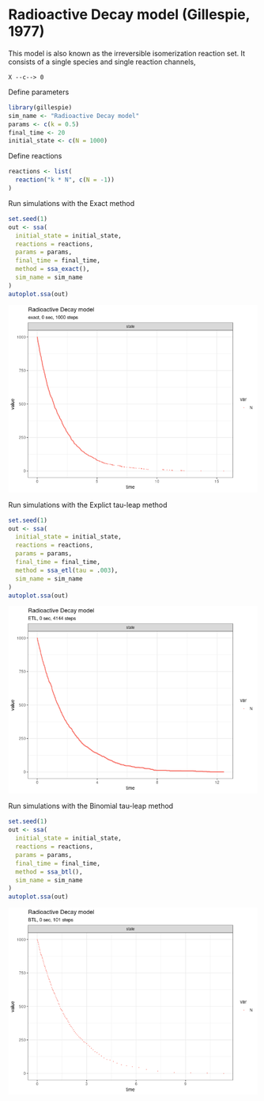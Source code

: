 Radioactive Decay model (Gillespie, 1977)
================

<!-- github markdown built using 
rmarkdown::render("vignettes/radioactive_decay.Rmd", output_format = "github_document")
-->

This model is also known as the irreversible isomerization reaction set.
It consists of a single species and single reaction channels,

    X --c--> 0

Define parameters

``` r
library(gillespie)
sim_name <- "Radioactive Decay model"
params <- c(k = 0.5)
final_time <- 20
initial_state <- c(N = 1000)
```

Define reactions

``` r
reactions <- list(
  reaction("k * N", c(N = -1))
)
```

Run simulations with the Exact method

``` r
set.seed(1)
out <- ssa(
  initial_state = initial_state,
  reactions = reactions,
  params = params,
  final_time = final_time,
  method = ssa_exact(),
  sim_name = sim_name
) 
autoplot.ssa(out)
```

![](radioactive_decay_files/figure-gfm/exact-1.png)<!-- -->

Run simulations with the Explict tau-leap method

``` r
set.seed(1)
out <- ssa(
  initial_state = initial_state,
  reactions = reactions,
  params = params,
  final_time = final_time,
  method = ssa_etl(tau = .003),
  sim_name = sim_name
) 
autoplot.ssa(out)
```

![](radioactive_decay_files/figure-gfm/etl-1.png)<!-- -->

Run simulations with the Binomial tau-leap method

``` r
set.seed(1)
out <- ssa(
  initial_state = initial_state,
  reactions = reactions,
  params = params,
  final_time = final_time,
  method = ssa_btl(),
  sim_name = sim_name
) 
autoplot.ssa(out)
```

![](radioactive_decay_files/figure-gfm/btl-1.png)<!-- -->
